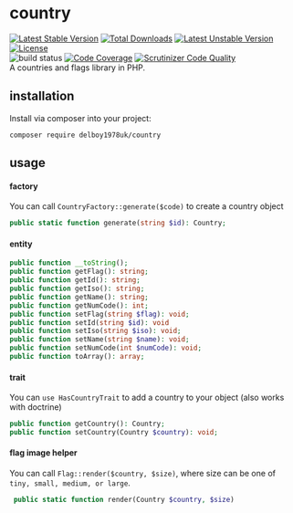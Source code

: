 # country
[![Latest Stable Version](https://poser.pugx.org/delboy1978uk/country/v/stable)](https://packagist.org/packages/delboy1978uk/country) [![Total Downloads](https://poser.pugx.org/delboy1978uk/country/downloads)](https://packagist.org/packages/delboy1978uk/country) [![Latest Unstable Version](https://poser.pugx.org/delboy1978uk/country/v/unstable)](https://packagist.org/packages/delboy1978uk/country) [![License](https://poser.pugx.org/delboy1978uk/country/license)](https://packagist.org/packages/delboy1978uk/country)<br />
![build status](https://github.com/delboy1978uk/country/actions/workflows/master.yml/badge.svg) [![Code Coverage](https://scrutinizer-ci.com/g/delboy1978uk/country/badges/coverage.png?b=master)](https://scrutinizer-ci.com/g/delboy1978uk/country/?branch=master) [![Scrutinizer Code Quality](https://scrutinizer-ci.com/g/delboy1978uk/country/badges/quality-score.png?b=master)](https://scrutinizer-ci.com/g/delboy1978uk/country/?branch=master) <br />
A countries and flags library in PHP. 
## installation
Install via composer into your project:
```
composer require delboy1978uk/country
```
## usage
#### factory
You can call `CountryFactory::generate($code)` to create a country object 
```php
public static function generate(string $id): Country;
```
#### entity
```php
public function __toString();
public function getFlag(): string;
public function getId(): string;
public function getIso(): string;
public function getName(): string;
public function getNumCode(): int;
public function setFlag(string $flag): void;
public function setId(string $id): void
public function setIso(string $iso): void;
public function setName(string $name): void;
public function setNumCode(int $numCode): void;
public function toArray(): array;
```
#### trait
You can `use HasCountryTrait` to add a country to your object (also works with doctrine)
```php
public function getCountry(): Country;
public function setCountry(Country $country): void;
```
#### flag image helper
You can call `Flag::render($country, $size)`, where size can be one of `tiny, small, medium, or large`.
```php
 public static function render(Country $country, $size)
 ```
